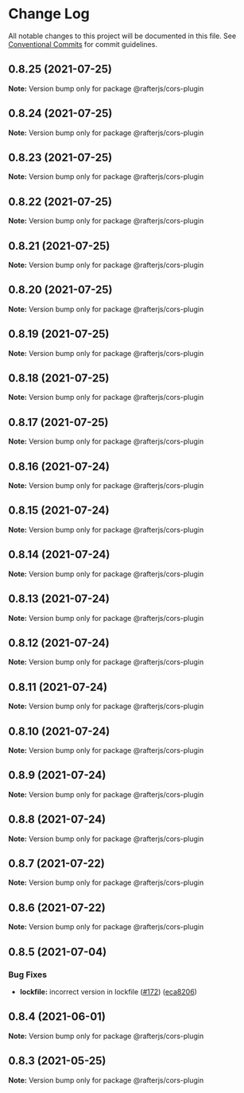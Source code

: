 # Change Log

All notable changes to this project will be documented in this file.
See [Conventional Commits](https://conventionalcommits.org) for commit guidelines.

## 0.8.25 (2021-07-25)

**Note:** Version bump only for package @rafterjs/cors-plugin





## 0.8.24 (2021-07-25)

**Note:** Version bump only for package @rafterjs/cors-plugin





## 0.8.23 (2021-07-25)

**Note:** Version bump only for package @rafterjs/cors-plugin





## 0.8.22 (2021-07-25)

**Note:** Version bump only for package @rafterjs/cors-plugin





## 0.8.21 (2021-07-25)

**Note:** Version bump only for package @rafterjs/cors-plugin





## 0.8.20 (2021-07-25)

**Note:** Version bump only for package @rafterjs/cors-plugin





## 0.8.19 (2021-07-25)

**Note:** Version bump only for package @rafterjs/cors-plugin





## 0.8.18 (2021-07-25)

**Note:** Version bump only for package @rafterjs/cors-plugin





## 0.8.17 (2021-07-25)

**Note:** Version bump only for package @rafterjs/cors-plugin





## 0.8.16 (2021-07-24)

**Note:** Version bump only for package @rafterjs/cors-plugin





## 0.8.15 (2021-07-24)

**Note:** Version bump only for package @rafterjs/cors-plugin





## 0.8.14 (2021-07-24)

**Note:** Version bump only for package @rafterjs/cors-plugin





## 0.8.13 (2021-07-24)

**Note:** Version bump only for package @rafterjs/cors-plugin





## 0.8.12 (2021-07-24)

**Note:** Version bump only for package @rafterjs/cors-plugin





## 0.8.11 (2021-07-24)

**Note:** Version bump only for package @rafterjs/cors-plugin





## 0.8.10 (2021-07-24)

**Note:** Version bump only for package @rafterjs/cors-plugin





## 0.8.9 (2021-07-24)

**Note:** Version bump only for package @rafterjs/cors-plugin





## 0.8.8 (2021-07-24)

**Note:** Version bump only for package @rafterjs/cors-plugin





## 0.8.7 (2021-07-22)

**Note:** Version bump only for package @rafterjs/cors-plugin





## 0.8.6 (2021-07-22)

**Note:** Version bump only for package @rafterjs/cors-plugin





## 0.8.5 (2021-07-04)


### Bug Fixes

* **lockfile:** incorrect version in lockfile ([#172](https://github.com/rafterjs/rafter/issues/172)) ([eca8206](https://github.com/rafterjs/rafter/commit/eca820680574c45714a5cf56560b5f41a1553fa1))





## 0.8.4 (2021-06-01)

**Note:** Version bump only for package @rafterjs/cors-plugin

## 0.8.3 (2021-05-25)

**Note:** Version bump only for package @rafterjs/cors-plugin
